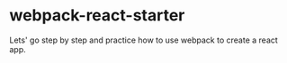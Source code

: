 # webpack-react-starter

Lets' go step by step and practice how to use webpack to create a react app.
